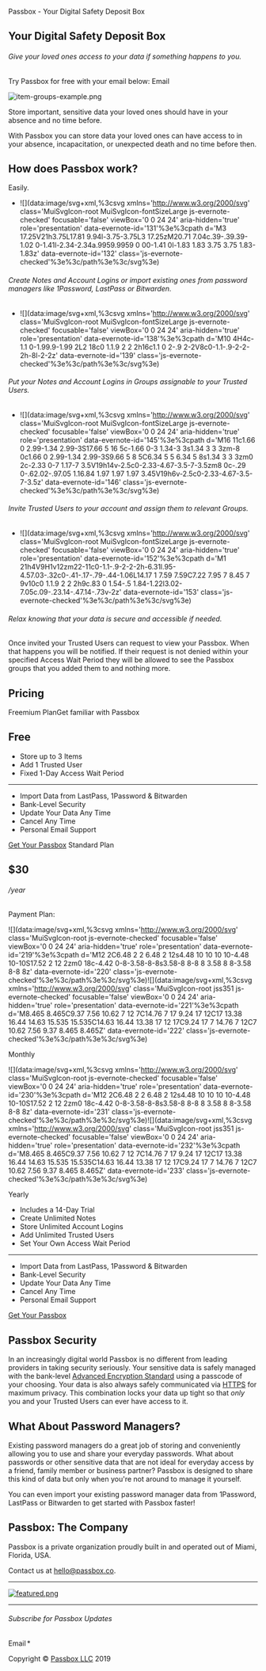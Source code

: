 Passbox - Your Digital Safety Deposit Box

## Your Digital Safety Deposit Box

###### Give your loved ones access to your data if something happens to you.

Try Passbox for free with your email below:
Email
​

![item-groups-example.png](../_resources/05450939a1a82b3892e1c5afd6e4230f.png)

Store important, sensitive data your loved ones should have in your absence and no time before.

With Passbox you can store data your loved ones can have access to in your absence, incapacitation, or unexpected death and no time before then.

## How does Passbox work?

Easily.

- ![](data:image/svg+xml,%3csvg xmlns='http://www.w3.org/2000/svg' class='MuiSvgIcon-root MuiSvgIcon-fontSizeLarge js-evernote-checked' focusable='false' viewBox='0 0 24 24' aria-hidden='true' role='presentation' data-evernote-id='131'%3e%3cpath d='M3 17.25V21h3.75L17.81 9.94l-3.75-3.75L3 17.25zM20.71 7.04c.39-.39.39-1.02 0-1.41l-2.34-2.34a.9959.9959 0 00-1.41 0l-1.83 1.83 3.75 3.75 1.83-1.83z' data-evernote-id='132' class='js-evernote-checked'%3e%3c/path%3e%3c/svg%3e)

###### Create Notes and Account Logins or import existing ones from password managers like 1Password, LastPass or Bitwarden.

- ![](data:image/svg+xml,%3csvg xmlns='http://www.w3.org/2000/svg' class='MuiSvgIcon-root MuiSvgIcon-fontSizeLarge js-evernote-checked' focusable='false' viewBox='0 0 24 24' aria-hidden='true' role='presentation' data-evernote-id='138'%3e%3cpath d='M10 4H4c-1.1 0-1.99.9-1.99 2L2 18c0 1.1.9 2 2 2h16c1.1 0 2-.9 2-2V8c0-1.1-.9-2-2-2h-8l-2-2z' data-evernote-id='139' class='js-evernote-checked'%3e%3c/path%3e%3c/svg%3e)

###### Put your Notes and Account Logins in Groups assignable to your Trusted Users.

- ![](data:image/svg+xml,%3csvg xmlns='http://www.w3.org/2000/svg' class='MuiSvgIcon-root MuiSvgIcon-fontSizeLarge js-evernote-checked' focusable='false' viewBox='0 0 24 24' aria-hidden='true' role='presentation' data-evernote-id='145'%3e%3cpath d='M16 11c1.66 0 2.99-1.34 2.99-3S17.66 5 16 5c-1.66 0-3 1.34-3 3s1.34 3 3 3zm-8 0c1.66 0 2.99-1.34 2.99-3S9.66 5 8 5C6.34 5 5 6.34 5 8s1.34 3 3 3zm0 2c-2.33 0-7 1.17-7 3.5V19h14v-2.5c0-2.33-4.67-3.5-7-3.5zm8 0c-.29 0-.62.02-.97.05 1.16.84 1.97 1.97 1.97 3.45V19h6v-2.5c0-2.33-4.67-3.5-7-3.5z' data-evernote-id='146' class='js-evernote-checked'%3e%3c/path%3e%3c/svg%3e)

###### Invite Trusted Users to your account and assign them to relevant Groups.

- ![](data:image/svg+xml,%3csvg xmlns='http://www.w3.org/2000/svg' class='MuiSvgIcon-root MuiSvgIcon-fontSizeLarge js-evernote-checked' focusable='false' viewBox='0 0 24 24' aria-hidden='true' role='presentation' data-evernote-id='152'%3e%3cpath d='M1 21h4V9H1v12zm22-11c0-1.1-.9-2-2-2h-6.31l.95-4.57.03-.32c0-.41-.17-.79-.44-1.06L14.17 1 7.59 7.59C7.22 7.95 7 8.45 7 9v10c0 1.1.9 2 2 2h9c.83 0 1.54-.5 1.84-1.22l3.02-7.05c.09-.23.14-.47.14-.73v-2z' data-evernote-id='153' class='js-evernote-checked'%3e%3c/path%3e%3c/svg%3e)

###### Relax knowing that your data is secure and accessible if needed.

Once invited your Trusted Users can request to view your Passbox. When that happens you will be notified. If their request is not denied within your specified Access Wait Period they will be allowed to see the Passbox groups that you added them to and nothing more.

## Pricing

Freemium PlanGet familiar with Passbox

## Free

- Store up to 3 Items
- Add 1 Trusted User
- Fixed 1-Day Access Wait Period

* * *

- Import Data from LastPass, 1Password & Bitwarden
- Bank-Level Security
- Update Your Data Any Time
- Cancel Any Time
- Personal Email Support

[Get Your Passbox](https://passbox.co/signup/)
Standard Plan

## $30

###### /year

Payment Plan:

![](data:image/svg+xml,%3csvg xmlns='http://www.w3.org/2000/svg' class='MuiSvgIcon-root js-evernote-checked' focusable='false' viewBox='0 0 24 24' aria-hidden='true' role='presentation' data-evernote-id='219'%3e%3cpath d='M12 2C6.48 2 2 6.48 2 12s4.48 10 10 10 10-4.48 10-10S17.52 2 12 2zm0 18c-4.42 0-8-3.58-8-8s3.58-8 8-8 8 3.58 8 8-3.58 8-8 8z' data-evernote-id='220' class='js-evernote-checked'%3e%3c/path%3e%3c/svg%3e)![](data:image/svg+xml,%3csvg xmlns='http://www.w3.org/2000/svg' class='MuiSvgIcon-root jss351 js-evernote-checked' focusable='false' viewBox='0 0 24 24' aria-hidden='true' role='presentation' data-evernote-id='221'%3e%3cpath d='M8.465 8.465C9.37 7.56 10.62 7 12 7C14.76 7 17 9.24 17 12C17 13.38 16.44 14.63 15.535 15.535C14.63 16.44 13.38 17 12 17C9.24 17 7 14.76 7 12C7 10.62 7.56 9.37 8.465 8.465Z' data-evernote-id='222' class='js-evernote-checked'%3e%3c/path%3e%3c/svg%3e)

Monthly

![](data:image/svg+xml,%3csvg xmlns='http://www.w3.org/2000/svg' class='MuiSvgIcon-root js-evernote-checked' focusable='false' viewBox='0 0 24 24' aria-hidden='true' role='presentation' data-evernote-id='230'%3e%3cpath d='M12 2C6.48 2 2 6.48 2 12s4.48 10 10 10 10-4.48 10-10S17.52 2 12 2zm0 18c-4.42 0-8-3.58-8-8s3.58-8 8-8 8 3.58 8 8-3.58 8-8 8z' data-evernote-id='231' class='js-evernote-checked'%3e%3c/path%3e%3c/svg%3e)![](data:image/svg+xml,%3csvg xmlns='http://www.w3.org/2000/svg' class='MuiSvgIcon-root jss351 js-evernote-checked' focusable='false' viewBox='0 0 24 24' aria-hidden='true' role='presentation' data-evernote-id='232'%3e%3cpath d='M8.465 8.465C9.37 7.56 10.62 7 12 7C14.76 7 17 9.24 17 12C17 13.38 16.44 14.63 15.535 15.535C14.63 16.44 13.38 17 12 17C9.24 17 7 14.76 7 12C7 10.62 7.56 9.37 8.465 8.465Z' data-evernote-id='233' class='js-evernote-checked'%3e%3c/path%3e%3c/svg%3e)

Yearly

- Includes a 14-Day Trial
- Create Unlimited Notes
- Store Unlimited Account Logins
- Add Unlimited Trusted Users
- Set Your Own Access Wait Period

* * *

- Import Data from LastPass, 1Password & Bitwarden
- Bank-Level Security
- Update Your Data Any Time
- Cancel Any Time
- Personal Email Support

[Get Your Passbox](https://passbox.co/signup/?plan=plan_G3cAMk8H2zqwcs)

## Passbox Security

In an increasingly digital world Passbox is no different from leading providers in taking security seriously. Your sensitive data is safely managed with the bank-level [Advanced Encryption Standard](https://en.wikipedia.org/wiki/Advanced_Encryption_Standard) using a passcode of your choosing. Your data is also always safely communicated via [HTTPS](https://en.wikipedia.org/wiki/HTTPS) for maximum privacy. This combination locks your data up tight so that *only* you and your Trusted Users can ever have access to it.

## What About Password Managers?

Existing password managers do a great job of storing and conveniently allowing you to use and share your everyday passwords. What about passwords or other sensitive data that are not ideal for everyday access by a friend, family member or business partner? Passbox is designed to share this kind of data but only when you're not around to manage it yourself.

You can even import your existing password manager data from 1Password, LastPass or Bitwarden to get started with Passbox faster!

## Passbox: The Company

Passbox is a private organization proudly built in and operated out of Miami, Florida, USA.

Contact us at [hello@passbox.co](https://passbox.co/mailto:hello@passbox.co?Subject=Contact%20Us).

* * *

[![featured.png](../_resources/8d4f5e6e57f7b27ac45674e75c569aa0.png)](https://www.producthunt.com/posts/passbox?utm_source=badge-featured&utm_medium=badge&utm_souce=badge-passbox)

* * *

###### Subscribe for Passbox Updates

Email *

Copyright © [Passbox LLC](https://passbox.co/) 2019